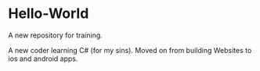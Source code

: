 # Hello-World
A new repository for training. 


A new coder learning C# (for my sins).  Moved on from building Websites to ios and android apps.
